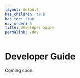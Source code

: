 ```yaml
---
layout: default
has_children: true
has_toc: true
nav_order: 5
title: Developer Guide
permalink: /dev
---
```


# Developer Guide

Coming soon!
